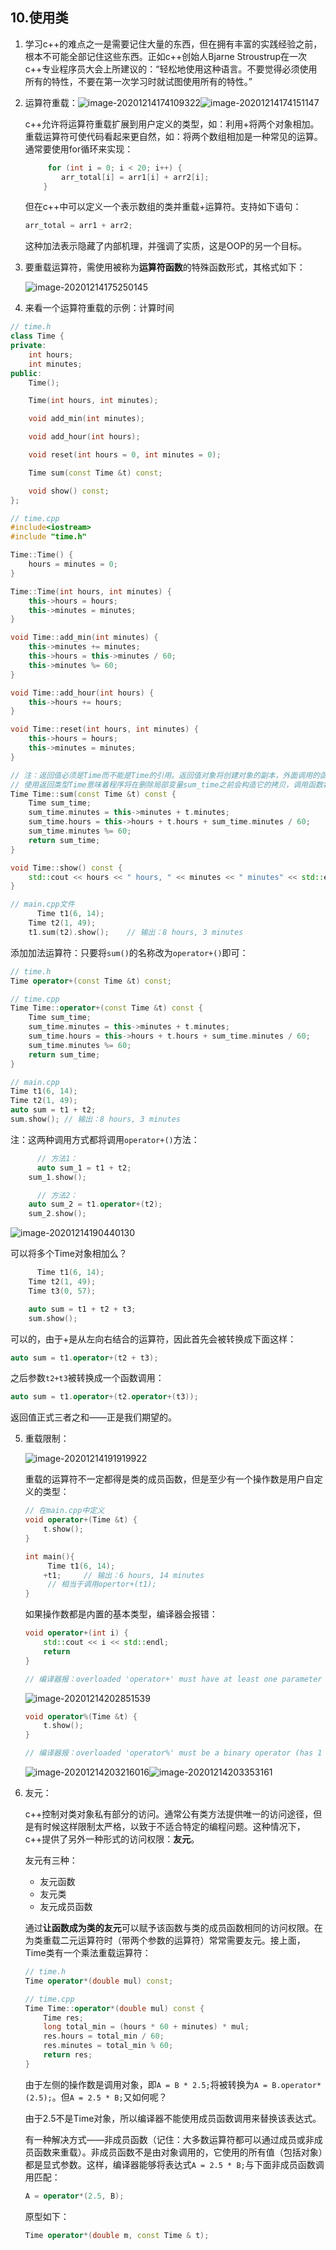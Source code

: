 ## 10.使用类

1. 学习c++的难点之一是需要记住大量的东西，但在拥有丰富的实践经验之前，根本不可能全部记住这些东西。正如c++创始人Bjarne Stroustrup在一次c++专业程序员大会上所建议的：“轻松地使用这种语言。不要觉得必须使用所有的特性，不要在第一次学习时就试图使用所有的特性。”

2. 运算符重载：![image-20201214174109322](assets/image-20201214174109322.png)![image-20201214174151147](assets/image-20201214174151147.png)

   c++允许将运算符重载扩展到用户定义的类型，如：利用+将两个对象相加。重载运算符可使代码看起来更自然，如：将两个数组相加是一种常见的运算。通常要使用for循环来实现：

   ```cpp
   		for (int i = 0; i < 20; i++) {
           arr_total[i] = arr1[i] + arr2[i];
       }
   ```

   但在c++中可以定义一个表示数组的类并重载+运算符。支持如下语句：

   ```cpp
   arr_total = arr1 + arr2;
   ```

   这种加法表示隐藏了内部机理，并强调了实质，这是OOP的另一个目标。

3. 要重载运算符，需使用被称为**运算符函数**的特殊函数形式，其格式如下：

   ![image-20201214175250145](assets/image-20201214175250145.png)

4. 来看一个运算符重载的示例：计算时间

  ```cpp
  // time.h
  class Time {
  private:
      int hours;
      int minutes;
  public:
      Time();
  
      Time(int hours, int minutes);
  
      void add_min(int minutes);
  
      void add_hour(int hours);
  
      void reset(int hours = 0, int minutes = 0);
  
      Time sum(const Time &t) const;
  
      void show() const;
  };
  
  // time.cpp
  #include<iostream>
  #include "time.h"
  
  Time::Time() {
      hours = minutes = 0;
  }
  
  Time::Time(int hours, int minutes) {
      this->hours = hours;
      this->minutes = minutes;
  }
  
  void Time::add_min(int minutes) {
      this->minutes += minutes;
      this->hours = this->minutes / 60;
      this->minutes %= 60;
  }
  
  void Time::add_hour(int hours) {
      this->hours += hours;
  }
  
  void Time::reset(int hours, int minutes) {
      this->hours = hours;
      this->minutes = minutes;
  }
  
  // 注：返回值必须是Time而不能是Time的引用。返回值对象将创建对象的副本，外面调用的函数可以使用它。如果返回值类型为引用，sum_time为局部变量，在该函数结束时将被删除，因此返回到外面的引用将指向一个不存在的对象。
  // 使用返回类型Time意味着程序将在删除局部变量sum_time之前会构造它的拷贝，调用函数将得到该拷贝。
  Time Time::sum(const Time &t) const {
      Time sum_time;
      sum_time.minutes = this->minutes + t.minutes;
      sum_time.hours = this->hours + t.hours + sum_time.minutes / 60;
      sum_time.minutes %= 60;
      return sum_time;
  }
  
  void Time::show() const {
      std::cout << hours << " hours, " << minutes << " minutes" << std::endl;
  }
  
  // main.cpp文件
  		Time t1(6, 14);
      Time t2(1, 49);
      t1.sum(t2).show();	// 输出：8 hours, 3 minutes
  ```
  
  添加加法运算符：只要将`sum()`的名称改为`operator+()`即可：
  
  ```cpp
  // time.h
  Time operator+(const Time &t) const;
  
  // time.cpp
  Time Time::operator+(const Time &t) const {
      Time sum_time;
      sum_time.minutes = this->minutes + t.minutes;
      sum_time.hours = this->hours + t.hours + sum_time.minutes / 60;
      sum_time.minutes %= 60;
      return sum_time;
  }
  
  // main.cpp
  Time t1(6, 14);
  Time t2(1, 49);
  auto sum = t1 + t2;
  sum.show(); // 输出：8 hours, 3 minutes
  ```
  
  注：这两种调用方式都将调用`operator+()`方法：
  
  ```cpp
  		// 方法1：
  		auto sum_1 = t1 + t2;
      sum_1.show();
  
  		// 方法2：
      auto sum_2 = t1.operator+(t2);
      sum_2.show();
  ```
  
  ![image-20201214190440130](assets/image-20201214190440130.png)
  
   可以将多个Time对象相加么？
  
  ```cpp
  		Time t1(6, 14);
      Time t2(1, 49);
      Time t3(0, 57);
  
      auto sum = t1 + t2 + t3;
      sum.show();
  ```
  
  可以的，由于+是从左向右结合的运算符，因此首先会被转换成下面这样：
  
  ```cpp
  auto sum = t1.operator+(t2 + t3);
  ```
  
  之后参数`t2+t3`被转换成一个函数调用：
  
  ```cpp
  auto sum = t1.operator+(t2.operator+(t3));
  ```
  
  返回值正式三者之和——正是我们期望的。
  
5. 重载限制：

   ![image-20201214191919922](assets/image-20201214191919922.png)

   重载的运算符不一定都得是类的成员函数，但是至少有一个操作数是用户自定义的类型：

   ```cpp
   // 在main.cpp中定义
   void operator+(Time &t) {
       t.show();
   }
   
   int main(){
     	Time t1(6, 14);
       +t1;		// 输出：6 hours, 14 minutes
     	// 相当于调用opertor+(t1);
   }
   ```

   如果操作数都是内置的基本类型，编译器会报错：

   ```cpp
   void operator+(int i) {
       std::cout << i << std::endl;
       return
   }
   
   // 编译器报：overloaded 'operator+' must have at least one parameter of class or enumeration type
   ```

   ![image-20201214202851539](assets/image-20201214202851539.png)

   ```cpp
   void operator%(Time &t) {
       t.show();
   }
   
   // 编译器报：overloaded 'operator%' must be a binary operator (has 1 parameter)
   ```

   ![image-20201214203216016](assets/image-20201214203216016.png)![image-20201214203353161](assets/image-20201214203353161.png)

6. 友元：

   c++控制对类对象私有部分的访问。通常公有类方法提供唯一的访问途径，但是有时候这样限制太严格，以致于不适合特定的编程问题。这种情况下，c++提供了另外一种形式的访问权限：**友元**。
   
   友元有三种：
   
   - 友元函数
   - 友元类
   - 友元成员函数
   
   通过**让函数成为类的友元**可以赋予该函数与类的成员函数相同的访问权限。在为类重载二元运算符时（带两个参数的运算符）常常需要友元。接上面，Time类有一个乘法重载运算符：
   
   ```cpp
   // time.h
   Time operator*(double mul) const;
   
   // time.cpp
   Time Time::operator*(double mul) const {
       Time res;
       long total_min = (hours * 60 + minutes) * mul;
       res.hours = total_min / 60;
       res.minutes = total_min % 60;
       return res;
   }
   ```
   
   由于左侧的操作数是调用对象，即`A = B * 2.5;`将被转换为`A = B.operator*(2.5);`。但`A = 2.5 * B;`又如何呢？
   
   由于2.5不是Time对象，所以编译器不能使用成员函数调用来替换该表达式。
   
   有一种解决方式——非成员函数（记住：大多数运算符都可以通过成员或非成员函数来重载）。非成员函数不是由对象调用的，它使用的所有值（包括对象）都是显式参数。这样，编译器能够将表达式`A = 2.5 * B;`与下面非成员函数调用匹配：
   
   ```cpp
   A = operator*(2.5, B);
   ```
   
   原型如下：
   
   ```cpp
   Time operator*(double m, const Time & t);
   ```
   
   
   
   
   
   




